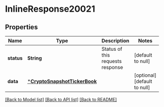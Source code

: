 # InlineResponse20021

## Properties
Name | Type | Description | Notes
------------ | ------------- | ------------- | -------------
**status** | **String** | Status of this requests response | [default to null]
**data** | [***CryptoSnapshotTickerBook**](CryptoSnapshotTickerBook.md) |  | [optional] [default to null]

[[Back to Model list]](../README.md#documentation-for-models) [[Back to API list]](../README.md#documentation-for-api-endpoints) [[Back to README]](../README.md)

